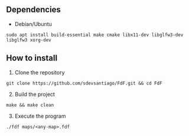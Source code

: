 ## Dependencies

- Debian/Ubuntu
```
sudo apt install build-essential make cmake libx11-dev libglfw3-dev libglfw3 xorg-dev
```

## How to install

1. Clone the repository
```
git clone https://github.com/sdevsantiago/FdF.git && cd FdF
```

2. Build the project
```
make && make clean
```

3. Execute the program
```
./fdf maps/<any-map>.fdf
```
